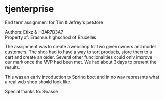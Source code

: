 # tjenterprise
End term assignment for Tim &amp; Jefrey's petstore

Authors: Etixz &amp; H3AR7B3A7<br>
Property of: Erasmus highschool of Bruxelles

The assignment was to create a webshop for two given owners and model customers.
The shop had to have a way to sort products, store them to a cart and create an order.
Several other functionalities could only improve our mark once the MVP had been met.
We had about 3 days to present the results.

This was an early introduction to Spring boot and in no way represents what a real web shop should look like.

Special thanks to: Swasse
